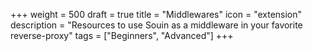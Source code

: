 +++
weight = 500
draft = true
title = "Middlewares"
icon = "extension"
description = "Resources to use Souin as a middleware in your favorite reverse-proxy"
tags = ["Beginners", "Advanced"]
+++
